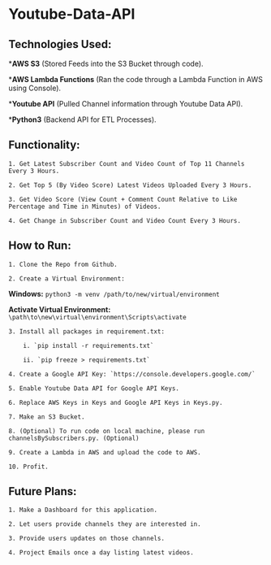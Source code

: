 Youtube-Data-API
===

Technologies Used:
---

*__AWS S3__ (Stored Feeds into the S3 Bucket through code).

*__AWS Lambda Functions__ (Ran the code through a Lambda Function in AWS using Console).

*__Youtube API__ (Pulled Channel information through Youtube Data API).

*__Python3__ (Backend API for ETL Processes).

Functionality:
---

    1. Get Latest Subscriber Count and Video Count of Top 11 Channels Every 3 Hours.
    
    2. Get Top 5 (By Video Score) Latest Videos Uploaded Every 3 Hours.
    
    3. Get Video Score (View Count + Comment Count Relative to Like Percentage and Time in Minutes) of Videos.
    
    4. Get Change in Subscriber Count and Video Count Every 3 Hours.

How to Run:
---

    1. Clone the Repo from Github.

    2. Create a Virtual Environment:

__Windows:__ `python3 -m venv /path/to/new/virtual/environment`

__Activate Virtual Environment:__ `\path\to\new\virtual\environment\Scripts\activate`

    3. Install all packages in requirement.txt:

        i. `pip install -r requirements.txt`

        ii. `pip freeze > requirements.txt`
    
    4. Create a Google API Key: `https://console.developers.google.com/`

    5. Enable Youtube Data API for Google API Keys.

    6. Replace AWS Keys in Keys and Google API Keys in Keys.py.

    7. Make an S3 Bucket.

    8. (Optional) To run code on local machine, please run channelsBySubscribers.py. (Optional)

    9. Create a Lambda in AWS and upload the code to AWS.

    10. Profit.

Future Plans:
---

    1. Make a Dashboard for this application.
    
    2. Let users provide channels they are interested in.
    
    3. Provide users updates on those channels.
    
    4. Project Emails once a day listing latest videos.


